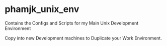 # phamjk_unix_env
Contains the Configs and Scripts for my Main Unix Development Environment

Copy into new Development machines to Duplicate your Work Environment.

